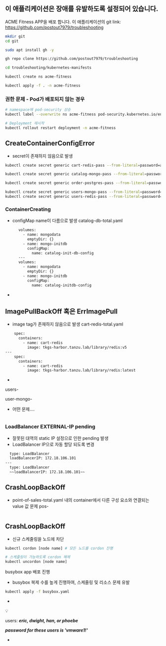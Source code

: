 ## 이 애플리케이션은 장애를 유발하도록 설정되어 있습니다.

ACME Fitness APP을 배포 합니다.
이 애플리케이션의 git link: https://github.com/postout7979/troubleshooting


```bash
mkdir git
cd git

sudo apt install gh -y

gh repo clone https://github.com/postout7979/troubleshooting
```

```bash
cd troubleshooting/kubernetes-manifests
```

```bash
kubectl create ns acme-fitness
```

```bash
kubectl apply -f . -n acme-fitness
```

### 권한 문제 - Pod가 배포되지 않는 경우

```bash
# namespace에 pod-security 상승
kubectl label --overwrite ns acme-fitness pod-security.kubernetes.io/enforce=privileged

# Deployment 재시작
kubectl rollout restart deployment -n acme-fitness
```

## CreateContainerConfigError
- secret이 존재하지 않음으로 발생
```bash
kubectl create secret generic cart-redis-pass --from-literal=password=acmefitness -n acme-fitness

kubectl create secret generic catalog-mongo-pass --from-literal=password=acmefitness -n acme-fitness

kubectl create secret generic order-postgres-pass --from-literal=password=acmefitness -n acme-fitness

kubectl create secret generic users-mongo-pass --from-literal=password=acmefitness -n acme-fitness
kubectl create secret generic users-redis-pass --from-literal=password=acmefitness -n acme-fitness
```

### ContainerCreating
- configMap name이 다름으로 발생
catalog-db-total.yaml
```bash
      volumes:
        - name: mongodata
          emptyDir: {}
        - name: mongo-initdb
          configMap:
            name: catalog-init-db-config
      ---
      volumes:
        - name: mongodata
          emptyDir: {}
        - name: mongo-initdb
          configMap:
            name: catalog-initdb-config
```

-

## ImagePullBackOff 혹은 ErrImagePull
- image tag가 존재하지 않음으로 발생
cart-redis-total.yaml
```bash
    spec:
      containers:
        - name: cart-redis
          image: tkgs-harbor.tanzu.lab/library/redis:v5
---
    spec:
      containers:
        - name: cart-redis
          image: tkgs-harbor.tanzu.lab/library/redis:latest
```

-

users-

user-mongo-

- 어떤 문제….

```bash

```

### LoadBalancer EXTERNAL-IP pending

- 잘못된 대역의 static IP 설정으로 인한 pending 발생
- LoadBalancer IP으로 자동 할당 되도록 변경
```bash
  type: LoadBalancer
  loadBalancerIP: 172.18.106.101
---
  type: LoadBalancer
  ~~loadBalancerIP: 172.18.106.101~~
```

## CrashLoopBackOff
- point-of-sales-total.yaml 내의 container에서 다른 구성 요소와 연결되는 value 값 문제
pos-

```bash

```

## CrashLoopBackOff
- 신규 스케줄링을 노드에 차단
```bash
kubectl cordon [node name] # 모든 노드를 cordon 진행

# 스케줄링이 가능하도록 cordon 해제
kubectl uncordon [node name]
```

busybox app 배포 진행
- busybox 복제 수를 높게 진행하여, 스케줄링 및 리소스 문제 유발
```bash
kubectl apply -f busybox.yaml
```

-

<aside>
💡

users: ***eric, dwight, han, or phoebe***

***password for these users is 'vmware1!'***

</aside>

-
